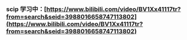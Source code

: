 ### scip  学习中：[https://www.bilibili.com/video/BV1Xx41117tr?from=search&seid=3988016658747113802](https://www.bilibili.com/video/BV1Xx41117tr?from=search&seid=3988016658747113802)